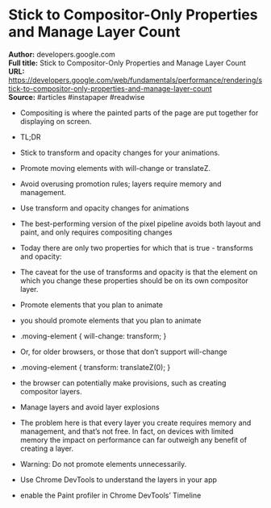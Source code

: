 # Stick to Compositor-Only Properties and Manage Layer Count

**Author:** developers.google.com  
**Full title:** Stick to Compositor-Only Properties and Manage Layer Count  
**URL:** https://developers.google.com/web/fundamentals/performance/rendering/stick-to-compositor-only-properties-and-manage-layer-count  
**Source:** #articles #instapaper #readwise

- Compositing is where the painted parts of the page are put together for displaying on screen. 
   
- TL;DR 
   
- Stick to transform and opacity changes for your animations. 
   
- Promote moving elements with will-change or translateZ. 
   
- Avoid overusing promotion rules; layers require memory and management. 
   
- Use transform and opacity changes for animations 
   
- The best-performing version of the pixel pipeline avoids both layout and paint, and only requires compositing changes 
   
- Today there are only two properties for which that is true - transforms and opacity: 
   
- The caveat for the use of transforms and opacity is that the element on which you change these properties should be on its own compositor layer. 
   
- Promote elements that you plan to animate 
   
- you should promote elements that you plan to animate 
   
- .moving-element {
  will-change: transform;
  } 
   
- Or, for older browsers, or those that don’t support will-change 
   
- .moving-element {
  transform: translateZ(0);
  } 
   
- the browser can potentially make provisions, such as creating compositor layers. 
   
- Manage layers and avoid layer explosions 
   
- The problem here is that every layer you create requires memory and management, and that’s not free. In fact, on devices with limited memory the impact on performance can far outweigh any benefit of creating a layer. 
   
- Warning: Do not promote elements unnecessarily. 
   
- Use Chrome DevTools to understand the layers in your app 
   
- enable the Paint profiler in Chrome DevTools’ Timeline 
   
